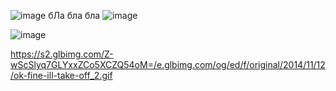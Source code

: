 ![image](https://github.com/user-attachments/assets/225a29a3-efc5-4a4b-8f7f-6b68caf66ff7)
бЛа бла бла 
![image](https://github.com/user-attachments/assets/262f99fd-e4b3-47c6-bf45-95c5079d636d)


![image](https://github.com/user-attachments/assets/e9d7a6fd-99f9-49bf-83f0-fd4b16fdb250)

https://s2.glbimg.com/Z-wScSlyq7GLYxxZCo5XCZQ54oM=/e.glbimg.com/og/ed/f/original/2014/11/12/ok-fine-ill-take-off_2.gif
